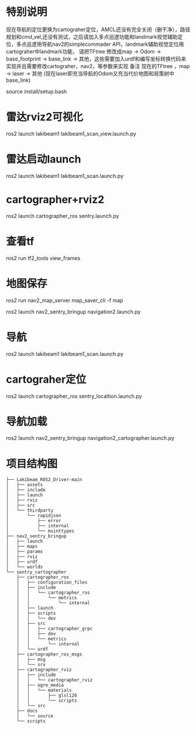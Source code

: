 
# 特别说明
现在导航的定位更换为cartograher定位，AMCL还没有完全关闭（删干净），路径规划和cmd_vel,还没有测试，之后请加入多点巡逻功能和landmark视觉辅助定位，多点巡逻用导航nav2的simplecommader API，landmark辅助视觉定位用cartograher中landmark功能，
请把TFtree 修改成map -> Odom -> base_footprint -> base_link -> 其他，这些需要加入urdf和编写坐标转换代码来实现并且需要修改cartograher，nav2，等参数来实现
备注 现在的TFtree ，map -> laser -> 其他 (现在laser即充当导航的Odom又充当代价地图和局策树中base_link)

source install/setup.bash 

# 雷达rviz2可视化

ros2 launch lakibeam1 lakibeam1_scan_view.launch.py

# 雷达启动launch

ros2 launch lakibeam1 lakibeam1_scan.launch.py

# cartographer+rviz2 

ros2 launch cartographer_ros sentry.launch.py

# 查看tf
ros2 run tf2_tools view_frames

# 地图保存

ros2 run nav2_map_server map_saver_cli -f map

ros2 launch nav2_sentry_bringup navigation2.launch.py 

# 导航

ros2 launch lakibeam1 lakibeam1_scan.launch.py

# cartograher定位

ros2 launch cartographer_ros sentry_localtion.launch.py 

# 导航加载

ros2 launch nav2_sentry_bringup navigation2_cartographer.launch.py 


# 项目结构图

```
├── Lakibeam_ROS2_Driver-main
│   ├── assets
│   ├── include
│   ├── launch
│   ├── rviz
│   ├── src
│   └── thirdparty
│       └── rapidjson
│           ├── error
│           ├── internal
│           └── msinttypes
├── nav2_sentry_bringup
│   ├── launch
│   ├── maps
│   ├── params
│   ├── rviz
│   ├── urdf
│   └── worlds
└── sentry_cartographer
    ├── cartographer_ros
    │   ├── configuration_files
    │   ├── include
    │   │   └── cartographer_ros
    │   │       └── metrics
    │   │           └── internal
    │   ├── launch
    │   ├── scripts
    │   │   └── dev
    │   ├── src
    │   │   ├── cartographer_grpc
    │   │   ├── dev
    │   │   └── metrics
    │   │       └── internal
    │   └── urdf
    ├── cartographer_ros_msgs
    │   ├── msg
    │   └── srv
    ├── cartographer_rviz
    │   ├── include
    │   │   └── cartographer_rviz
    │   ├── ogre_media
    │   │   └── materials
    │   │       ├── glsl120
    │   │       └── scripts
    │   └── src
    ├── docs
    │   └── source
    └── scripts
```





